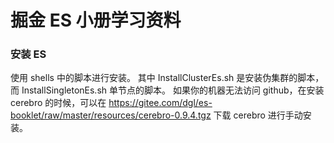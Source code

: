 # 掘金 ES 小册学习资料

### 安装 ES

使用 shells 中的脚本进行安装。
其中 InstallClusterEs.sh 是安装伪集群的脚本，而 InstallSingletonEs.sh 单节点的脚本。
如果你的机器无法访问 github，在安装 cerebro 的时候，可以在 https://gitee.com/dgl/es-booklet/raw/master/resources/cerebro-0.9.4.tgz 下载 cerebro 进行手动安装。




